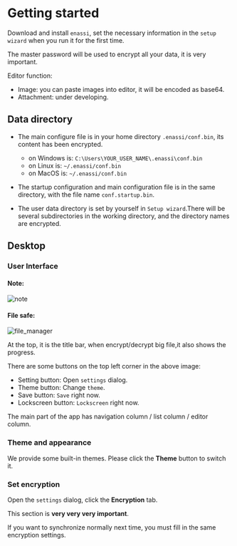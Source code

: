 # Getting started

Download and install `enassi`, set the necessary information in the `setup wizard` when you run it for the first time. 

The master password will be used to encrypt all your data, it is very important.

Editor function:

- Image: you can paste images into editor, it will be encoded as base64.
- Attachment: under developing.

## Data directory

- The main configure file is in your home directory `.enassi/conf.bin`, its content has been encrypted.
  - on Windows is: `C:\Users\YOUR_USER_NAME\.enassi\conf.bin`
  - on Linux is: `~/.enassi/conf.bin`
  - on MacOS is: `~/.enassi/conf.bin`

- The startup configuration and main configuration file is in the same directory, with the file name `conf.startup.bin`.

- The user data directory is set by yourself in `Setup wizard`.There will be several subdirectories in the working directory, and the directory names are encrypted.

## Desktop

### User Interface

#### Note:

![note](/images/user_guide/note.png)

#### File safe:

![file_manager](/images/user_guide/file_safe.png)

At the top, it is the title bar, when encrypt/decrypt big file,it also shows the progress.

There are some buttons on the top left corner in the above image:

- Setting button: Open `settings` dialog.
- Theme button: Change `theme`.
- Save button: `Save` right now.
- Lockscreen button: `Lockscreen` right now.

The main part of the app has navigation column / list column / editor column.

### Theme and appearance
We provide some built-in themes. Please click the **Theme** button to switch it.

### Set encryption

Open the `settings` dialog, click the **Encryption** tab.

This section is **very very very important**.

If you want to synchronize normally next time, you must fill in the same encryption settings.